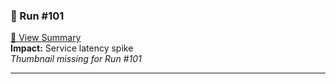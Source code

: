 ﻿### 🧪 Run #101  
[📄 View Summary](./summaries/summary_101.json)  
**Impact:** Service latency spike  
_Thumbnail missing for Run #101_

---
